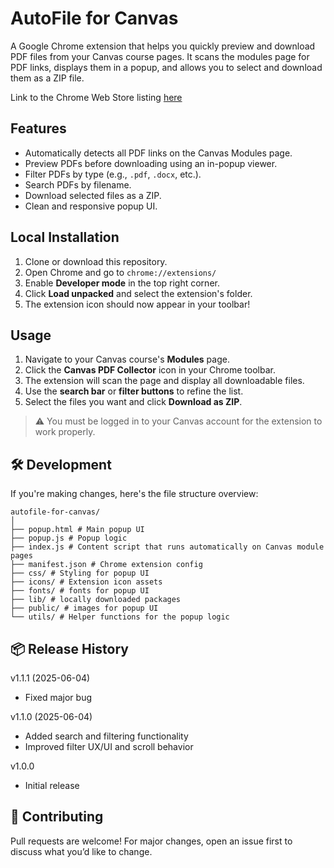 # AutoFile for Canvas
A Google Chrome extension that helps you quickly preview and download PDF files from your Canvas course pages. It scans the modules page for PDF links, displays them in a popup, and allows you to select and download them as a ZIP file.

Link to the Chrome Web Store listing [here](https://chromewebstore.google.com/detail/autofile-for-canvas/jpnplafacbflagpapekkggknnecoijog?authuser=0&hl=en)

## Features

- Automatically detects all PDF links on the Canvas Modules page.
- Preview PDFs before downloading using an in-popup viewer.
- Filter PDFs by type (e.g., `.pdf`, `.docx`, etc.).
- Search PDFs by filename.
- Download selected files as a ZIP.
- Clean and responsive popup UI.


## Local Installation

1. Clone or download this repository.
2. Open Chrome and go to `chrome://extensions/`
3. Enable **Developer mode** in the top right corner.
4. Click **Load unpacked** and select the extension's folder.
5. The extension icon should now appear in your toolbar!

## Usage

1. Navigate to your Canvas course's **Modules** page.
2. Click the **Canvas PDF Collector** icon in your Chrome toolbar.
3. The extension will scan the page and display all downloadable files.
4. Use the **search bar** or **filter buttons** to refine the list.
5. Select the files you want and click **Download as ZIP**.

> ⚠️ You must be logged in to your Canvas account for the extension to work properly.

## 🛠 Development

If you're making changes, here's the file structure overview:
```
autofile-for-canvas/
│
├── popup.html # Main popup UI
├── popup.js # Popup logic
├── index.js # Content script that runs automatically on Canvas module pages
├── manifest.json # Chrome extension config
├── css/ # Styling for popup UI
├── icons/ # Extension icon assets
├── fonts/ # fonts for popup UI
├── lib/ # locally downloaded packages
├── public/ # images for popup UI
└── utils/ # Helper functions for the popup logic
```

## 📦 Release History
v1.1.1 (2025-06-04)

- Fixed major bug

v1.1.0 (2025-06-04)

- Added search and filtering functionality
- Improved filter UX/UI and scroll behavior

v1.0.0

- Initial release

## 🤝 Contributing
Pull requests are welcome! For major changes, open an issue first to discuss what you’d like to change.

  
